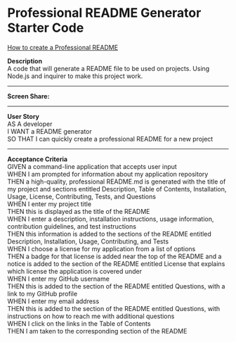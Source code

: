 # Professional README Generator Starter Code

[How to create a Professional README](https://coding-boot-camp.github.io/full-stack/github/professional-readme-guide)

<b>Description</b> <br>
A code that will generate a README file to be used on projects.
Using Node.js and inquirer to make this project work. 

-------------------------------------------------------------

<b>Screen Share:</b> <br>

-------------------------------------------------------------

<b>User Story</b> <br>
AS A developer<br>
I WANT a README generator<br>
SO THAT I can quickly create a professional README for a new project<br>

-------------------------------------------------------------

<b>Acceptance Criteria</b> <br>
GIVEN a command-line application that accepts user input<br>
WHEN I am prompted for information about my application repository<br>
THEN a high-quality, professional README.md is generated with the title of my project and sections entitled Description, Table of Contents, Installation, Usage, License, Contributing, Tests, and Questions<br>
WHEN I enter my project title<br>
THEN this is displayed as the title of the README<br>
WHEN I enter a description, installation instructions, usage information, contribution guidelines, and test instructions<br>
THEN this information is added to the sections of the README entitled Description, Installation, Usage, Contributing, and Tests<br>
WHEN I choose a license for my application from a list of options<br>
THEN a badge for that license is added near the top of the README and a notice is added to the section of the README entitled License that explains which license the application is covered under<br>
WHEN I enter my GitHub username<br>
THEN this is added to the section of the README entitled Questions, with a link to my GitHub profile<br>
WHEN I enter my email address<br>
THEN this is added to the section of the README entitled Questions, with instructions on how to reach me with additional questions<br>
WHEN I click on the links in the Table of Contents<br>
THEN I am taken to the corresponding section of the README
